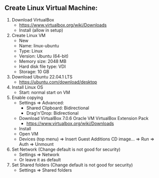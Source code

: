 ## Create Linux Virtual Machine:

1. Download VirtualBox
   * https://www.virtualbox.org/wiki/Downloads
   * Install (allow in setup)
2. Create Linux VM
   * New
   * Name: linux-ubuntu
   * Type: Linux
   * Version: Ubuntu (64-bit)
   * Memory size: 2048 MB
   * Hard disk file type: VDI
   * Storage: 10 GB
3. Download Ubuntu 22.04.1 LTS
   * https://ubuntu.com/download/desktop
4. Install Linux OS
   * Start: normal start on VM
5. Enable copying
   * Settings => Advanced:
     * Shared Clipboard: Bidirectional
     * Drag'n'Drop: Bidirectional
   * Download VirtualBox 7.0.6 Oracle VM VirtualBox Extension Pack
     * https://www.virtualbox.org/wiki/Downloads
   * Install
   * Open VM
   * Devices (top menu) => Insert Guest Additions CD image... => Run => Auth => Unmount
6. Set Network (Change default is not good for security)
   * Settings => Network
   * Or leave it as default
7. Set Shared folders (Change default is not good for security)
   * Settings => Shared folders